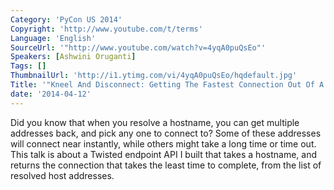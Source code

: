 ```yaml
---
Category: 'PyCon US 2014'
Copyright: 'http://www.youtube.com/t/terms'
Language: 'English'
SourceUrl: '"http://www.youtube.com/watch?v=4yqA0puQsEo"'
Speakers: [Ashwini Oruganti]
Tags: []
ThumbnailUrl: 'http://i1.ytimg.com/vi/4yqA0puQsEo/hqdefault.jpg'
Title: '"Kneel And Disconnect: Getting The Fastest Connection Out Of A Hostname"'
date: '2014-04-12'
---
```

Did you know that when you resolve a hostname, you can get multiple addresses back, and pick any one to connect to? Some of these addresses will connect near instantly, while others might take a long time or time out. This talk is about a Twisted endpoint API I built that takes a hostname, and returns the connection that takes the least time to complete, from the list of resolved host addresses.